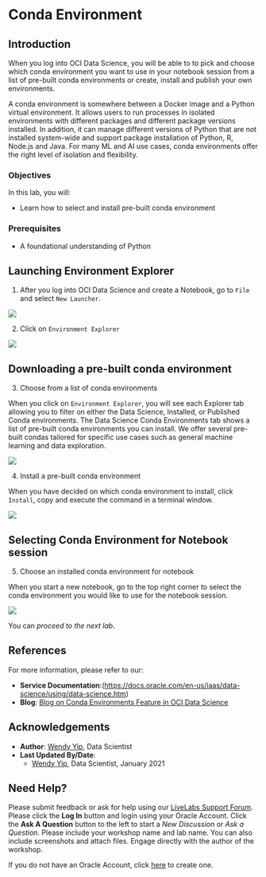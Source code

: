 # Conda Environment  

## Introduction

When you log into OCI Data Science, you will be able to to pick and choose which conda environment you want to use in your notebook session from a list of pre-built conda environments or create, install and publish your own environments.

A conda environment is somewhere between a Docker image and a Python virtual environment. It allows users to run processes in isolated environments with different packages and different package versions installed.   In addition, it can manage different versions of Python that are not installed system-wide and support package installation of Python, R, Node.js and Java.  For many ML and AI use cases, conda environments offer the right level of isolation and flexibility.

### Objectives

In this lab, you will:

* Learn how to select and install pre-built conda environment

### Prerequisites

* A foundational understanding of Python

## Launching Environment Explorer

1.  After you log into OCI Data Science and create a Notebook, go to `File` and select `New Launcher`.

  ![](./../time-series-forecasting/images/new_launcher.png " ")

2.  Click on `Environment Explorer`

  ![](./../time-series-forecasting/images/environment_explorer.png " ")

## Downloading a pre-built conda environment

3.  Choose from a list of conda environments

When you click on `Environment Explorer`, you will see each Explorer tab allowing you to filter on either the Data Science, Installed, or Published Conda environments.  The Data Science Conda Environments tab shows a list of pre-built conda environments you can install.  We offer several pre-built condas tailored for specific use cases such as general machine learning and data exploration.

  ![](./../time-series-forecasting/images/conda_environment_explorer.png " ")

4.  Install a pre-built conda environment

When you have decided on which conda environment to install, click `Install`, copy and execute the command in a terminal window.

![](./../time-series-forecasting/images/download_ml_conda_instructions.png " ")

## Selecting Conda Environment for Notebook session

5.  Choose an installed conda environment for notebook

When you start a new notebook, go to the top right corner to select the conda environment you would like to use for the notebook session.

![](./../time-series-forecasting/images/pick_conda_environ_for_notebook.png " ")

You can *proceed to the next lab*.

## References

For more information, please refer to our:

* **Service Documentation**:(https://docs.oracle.com/en-us/iaas/data-science/using/data-science.htm)
* **Blog**: [Blog on Conda Environments Feature in OCI Data Science](https://blogs.oracle.com/datascience/conda-environment-data-science)

## Acknowledgements

* **Author**: [Wendy Yip](https://www.linkedin.com/in/wendy-yip-a3990610/), Data Scientist
* **Last Updated By/Date**:
    * [Wendy Yip](https://www.linkedin.com/in/wendy-yip-a3990610/), Data Scientist, January 2021

## Need Help?
Please submit feedback or ask for help using our [LiveLabs Support Forum](https://community.oracle.com/tech/developers/categories/oracle-cloud-infrastructure-fundamentals). Please click the **Log In** button and login using your Oracle Account. Click the **Ask A Question** button to the left to start a *New Discussion* or *Ask a Question*.  Please include your workshop name and lab name.  You can also include screenshots and attach files.  Engage directly with the author of the workshop.

If you do not have an Oracle Account, click [here](https://profile.oracle.com/myprofile/account/create-account.jspx) to create one.
